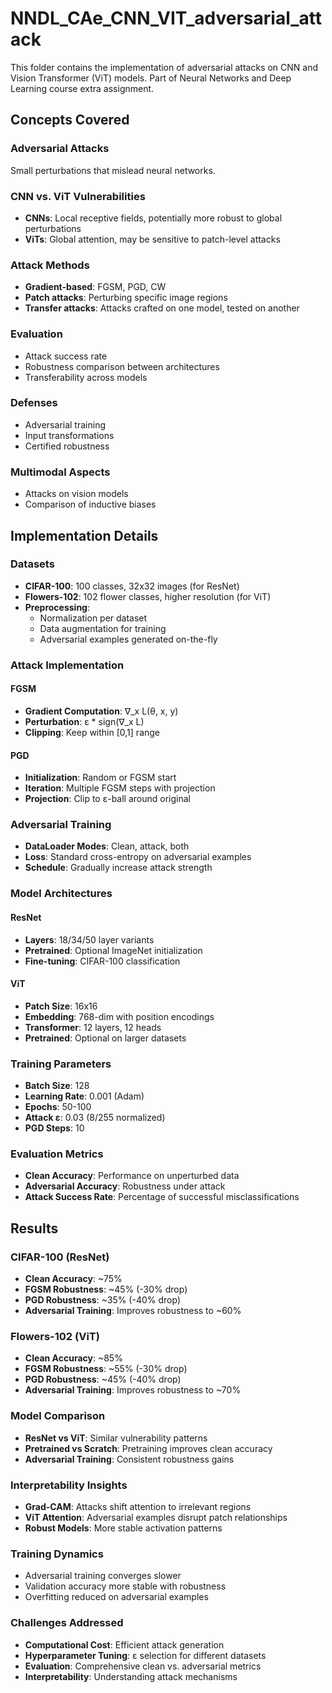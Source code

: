 # NNDL_CAe_CNN_VIT_adversarial_attack

This folder contains the implementation of adversarial attacks on CNN and Vision Transformer (ViT) models. Part of Neural Networks and Deep Learning course extra assignment.

## Concepts Covered

### Adversarial Attacks

Small perturbations that mislead neural networks.

### CNN vs. ViT Vulnerabilities

- **CNNs**: Local receptive fields, potentially more robust to global perturbations
- **ViTs**: Global attention, may be sensitive to patch-level attacks

### Attack Methods

- **Gradient-based**: FGSM, PGD, CW
- **Patch attacks**: Perturbing specific image regions
- **Transfer attacks**: Attacks crafted on one model, tested on another

### Evaluation

- Attack success rate
- Robustness comparison between architectures
- Transferability across models

### Defenses

- Adversarial training
- Input transformations
- Certified robustness

### Multimodal Aspects

- Attacks on vision models
- Comparison of inductive biases

## Implementation Details

### Datasets

- **CIFAR-100**: 100 classes, 32x32 images (for ResNet)
- **Flowers-102**: 102 flower classes, higher resolution (for ViT)
- **Preprocessing**:
  - Normalization per dataset
  - Data augmentation for training
  - Adversarial examples generated on-the-fly

### Attack Implementation

#### FGSM

- **Gradient Computation**: ∇_x L(θ, x, y)
- **Perturbation**: ε \* sign(∇_x L)
- **Clipping**: Keep within [0,1] range

#### PGD

- **Initialization**: Random or FGSM start
- **Iteration**: Multiple FGSM steps with projection
- **Projection**: Clip to ε-ball around original

### Adversarial Training

- **DataLoader Modes**: Clean, attack, both
- **Loss**: Standard cross-entropy on adversarial examples
- **Schedule**: Gradually increase attack strength

### Model Architectures

#### ResNet

- **Layers**: 18/34/50 layer variants
- **Pretrained**: Optional ImageNet initialization
- **Fine-tuning**: CIFAR-100 classification

#### ViT

- **Patch Size**: 16x16
- **Embedding**: 768-dim with position encodings
- **Transformer**: 12 layers, 12 heads
- **Pretrained**: Optional on larger datasets

### Training Parameters

- **Batch Size**: 128
- **Learning Rate**: 0.001 (Adam)
- **Epochs**: 50-100
- **Attack ε**: 0.03 (8/255 normalized)
- **PGD Steps**: 10

### Evaluation Metrics

- **Clean Accuracy**: Performance on unperturbed data
- **Adversarial Accuracy**: Robustness under attack
- **Attack Success Rate**: Percentage of successful misclassifications

## Results

### CIFAR-100 (ResNet)

- **Clean Accuracy**: ~75%
- **FGSM Robustness**: ~45% (-30% drop)
- **PGD Robustness**: ~35% (-40% drop)
- **Adversarial Training**: Improves robustness to ~60%

### Flowers-102 (ViT)

- **Clean Accuracy**: ~85%
- **FGSM Robustness**: ~55% (-30% drop)
- **PGD Robustness**: ~45% (-40% drop)
- **Adversarial Training**: Improves robustness to ~70%

### Model Comparison

- **ResNet vs ViT**: Similar vulnerability patterns
- **Pretrained vs Scratch**: Pretraining improves clean accuracy
- **Adversarial Training**: Consistent robustness gains

### Interpretability Insights

- **Grad-CAM**: Attacks shift attention to irrelevant regions
- **ViT Attention**: Adversarial examples disrupt patch relationships
- **Robust Models**: More stable activation patterns

### Training Dynamics

- Adversarial training converges slower
- Validation accuracy more stable with robustness
- Overfitting reduced on adversarial examples

### Challenges Addressed

- **Computational Cost**: Efficient attack generation
- **Hyperparameter Tuning**: ε selection for different datasets
- **Evaluation**: Comprehensive clean vs. adversarial metrics
- **Interpretability**: Understanding attack mechanisms
